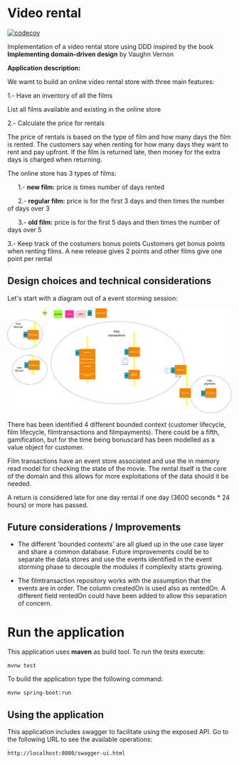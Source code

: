# Video rental

[![codecov](https://codecov.io/gh/mostrovoi/videorental/branch/master/graph/badge.svg)](https://codecov.io/gh/mostrovoi/videorental)

Implementation of a video rental store using DDD inspired by the book
**Implementing domain-driven design** by Vaughn Vernon


**Application description:**

We wamt to build an online video rental store with three main features:

1.- Have an inventory of all the films

  List all films available and existing in the online store  

2.- Calculate the price for rentals 

The price of rentals is based on the type of film and how many days the film is rented. The customers say when renting for how many days they want to rent and pay upfront. If the film is returned late, then money for the extra days is charged when returning.

The online store has 3 types of films: 

&nbsp;&nbsp;&nbsp;&nbsp;&nbsp;&nbsp;1.- **new film:** price is <PREMIUM PRICE> times number of days rented

&nbsp;&nbsp;&nbsp;&nbsp;&nbsp;&nbsp;2.- **regular film:** price is <BASIC PRICE> for the first 3 days and then <BASIC PRICE> times the number of days over 3

&nbsp;&nbsp;&nbsp;&nbsp;&nbsp;&nbsp;3.- **old film:** price is <BASIC PRICE> for the first 5 days and then <BASIC PRICE> times the number of days over 5

3.- Keep track of the costumers bonus points
  Customers get bonus points when renting films. A new release gives 2 points and other films give one point per rental

## Design choices and technical considerations

Let's start with a diagram out of a event storming session:

![Event storming bounded contexts](https://github.com/mostrovoi/videorental/blob/master/videorental-eventstorming-bcs.png?raw=true)

There has been identified 4 different bounded context (customer lifecycle, film lifecycle, filmtransactions and filmpayments). 
There could be a fifth, gamification, but for the time being bonuscard has been modelled as a value object for customer.

Film transactions have an event store associated and use the in memory read model for checking the state of the movie. 
The rental itself is the core of the domain and this allows for more exploitations of the data should it be needed.

A return is considered late for one day rental if one day (3600 seconds * 24 hours) or more has passed.

## Future considerations / Improvements

* The different 'bounded contexts' are all glued up in the use case layer and share a common database. Future improvements could be to separate the data stores and use the events identified in the event storming phase to decouple the modules if complexity starts growing.

* The filmtransaction repository works with the assumption that the events are in order. The column createdOn is used also as rentedOn. A different field rentedOn could have been added to allow this separation of concern. 

# Run the application

This application uses **maven** as build tool. 
To run the tests execute:
```
mvnw test
```

To build the application type the following command:

```
mvnw spring-boot:run
```

## Using the application

This application includes swagger to facilitate using the exposed API. Go to the following URL to see the available operations:

```
http://localhost:8080/swagger-ui.html
```



